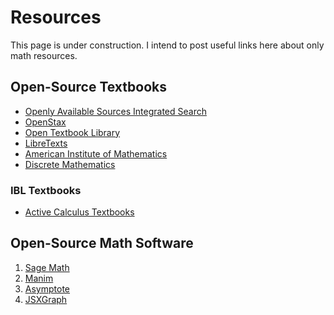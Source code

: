 # Resources

This page is under construction. I intend to post useful links here about only math resources.

## Open-Source Textbooks

<!-- - [linear algebra resources] -->

- [Openly Available Sources Integrated Search]
- [OpenStax]
- [Open Textbook Library]
- [LibreTexts]
- [American Institute of Mathematics]
- [Discrete Mathematics](http://discrete.openmathbooks.org/dmoi3.html)

### IBL Textbooks

- [Active Calculus Textbooks]

[linear algebra resources]: https://docs.google.com/document/d/1AB2bgfwh9u678Cf_7rl09CwnXBtO_8ELbj0UwJ0byMo/edit#
[openly available sources integrated search]: https://oasis.geneseo.edu/index.php
[openstax]: https://openstax.org/
[open textbook library]: https://open.umn.edu/opentextbooks/
[american institute of mathematics]: https://aimath.org/textbooks/approved-textbooks/
[active calculus textbooks]: https://activecalculus.org/
[libretexts]: https://libretexts.org/

## Open-Source Math Software

1. [Sage Math]
1. [Manim]
1. [Asymptote]
1. [JSXGraph]

[sage math]: https://www.sagemath.org/
[manim]: https://github.com/ManimCommunity/manim#readme
[asymptote]: https://asymptote.sourceforge.io/
[jsxgraph]: https://ipesek.github.io/jsxgraphbook/1_introduction.html
